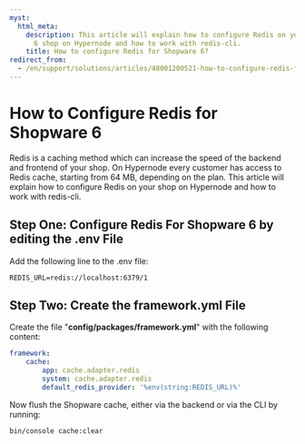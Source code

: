 ```yaml
---
myst:
  html_meta:
    description: This article will explain how to configure Redis on your Shopware
      6 shop on Hypernode and how to work with redis-cli.
    title: How to configure Redis for Shopware 6?
redirect_from:
  - /en/support/solutions/articles/48001200521-how-to-configure-redis-for-shopware-6/
---
```


<!-- source: https://support.hypernode.com/en/support/solutions/articles/48001200521-how-to-configure-redis-for-shopware-6/ -->

# How to Configure Redis for Shopware 6

Redis is a caching method which can increase the speed of the backend and frontend of your shop. On Hypernode every customer has access to Redis cache, starting from 64 MB, depending on the plan. This article will explain how to configure Redis on your shop on Hypernode and how to work with redis-cli.

## Step One: Configure Redis For Shopware 6 by editing the .env File

Add the following line to the .env file:

```text
REDIS_URL=redis://localhost:6379/1
```

## Step Two: Create the framework.yml File

Create the file "**config/packages/framework.yml**" with the following content:

```yaml
framework:
    cache:
        app: cache.adapter.redis
        system: cache.adapter.redis
        default_redis_provider: '%env(string:REDIS_URL)%'
```

Now flush the Shopware cache, either via the backend or via the CLI by running:

```bash
bin/console cache:clear
```
